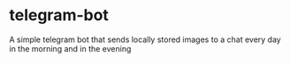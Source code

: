 # telegram-bot
A simple telegram bot that sends locally stored images to a chat every day in the morning and in the evening
